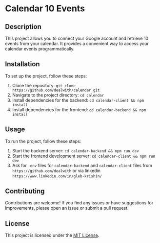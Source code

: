 # Calendar 10 Events

## Description
This project allows you to connect your Google account and retrieve 10 events from your calendar. It provides a convenient way to access your calendar events programmatically.

## Installation
To set up the project, follow these steps:

1. Clone the repository: `git clone https://github.com/dealwith/calendar.git`
2. Navigate to the project directory: `cd calendar`
3. Install dependencies for the backend: `cd calendar-client && npm install`
4. Install dependencies for the frontend: `cd calendar-backend && npm install`

## Usage
To run the project, follow these steps:

1. Start the backend server: `cd calendar-backend && npm run dev`
2. Start the frontend development server: `cd calendar-client && npm run dev`
3. Ask for `.env` files for `calendar-backend` and `calendar-client` files from `https://github.com/dealwith` or via linkedin `https://www.linkedin.com/in/gleb-krishin/`

## Contributing
Contributions are welcome! If you find any issues or have suggestions for improvements, please open an issue or submit a pull request.

## License
This project is licensed under the [MIT License](https://opensource.org/licenses/MIT).
